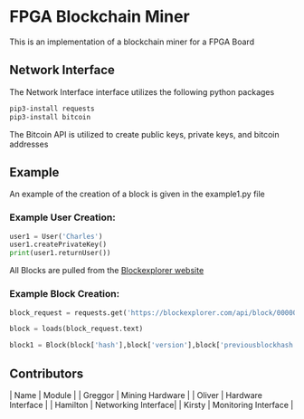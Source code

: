 # FPGA Blockchain Miner
This is an implementation of a blockchain miner for a FPGA Board

## Network Interface
The Network Interface interface utilizes the following python packages
```bash
pip3-install requests
pip3-install bitcoin
```

The Bitcoin API is utilized to create public keys, private keys, and bitcoin addresses

## Example
An example of the creation of a block is given in the example1.py file

### Example User Creation:
```python
user1 = User('Charles')
user1.createPrivateKey()
print(user1.returnUser())
```

All Blocks are pulled from the [Blockexplorer website](https://blockexplorer.com/)

### Example Block Creation:
```python
block_request = requests.get('https://blockexplorer.com/api/block/0000000000000000079c58e8b5bce4217f7515a74b170049398ed9b8428beb4a')

block = loads(block_request.text)

block1 = Block(block['hash'],block['version'],block['previousblockhash'],block['merkleroot'],block['time'],block['bits'], block['nonce'])
```

## Contributors
| Name | Module |
| Greggor | Mining Hardware |
| Oliver | Hardware Interface |
| Hamilton | Networking Interface|
| Kirsty | Monitoring Interface |
